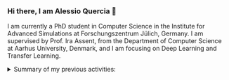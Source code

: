 ### Hi there, I am Alessio Quercia 👋
I am currently a PhD student in Computer Science in the Institute for Advanced Simulations at Forschungszentrum Jülich, Germany. I am supervised by Prof. Ira Assent, from the Department of Computer Science at Aarhus University, Denmark, and I am focusing on Deep Learning and Transfer Learning.

<details>
  <summary markdown="span">Summary of my previous activities:</summary>
  
  - Research Fellow in the Department of Computer Science at Sapienza University of Rome.
  - Research Intern in the Smart Systems Integration group at IBM Research Zurich.
  - Master of Science in Computer Science at University of Milan.
  - Bacheloer of Science in Computer Science at Sapienza University of Rome.
</details>

<!--
**AlessioQuercia/AlessioQuercia** is a ✨ _special_ ✨ repository because its `README.md` (this file) appears on your GitHub profile.

Here are some ideas to get you started:

- 🔭 I’m currently working on ...
- 🌱 I’m currently learning ...
- 👯 I’m looking to collaborate on ...
- 🤔 I’m looking for help with ...
- 💬 Ask me about ...
- 📫 How to reach me: ...
- 😄 Pronouns: ...
- ⚡ Fun fact: ...
-->
